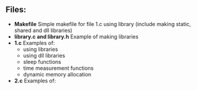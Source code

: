 ## Files:
* **Makefile** Simple makefile for file 1.c using library (include making static, shared and dll libraries)
* **library.c and library.h** Example of making libraries
* **1.c** Examples of:
  - using libraries
  - using dll libraries
  - sleep functions
  - time measurement functions
  - dynamic memory allocation
* **2.c** Examples of:
